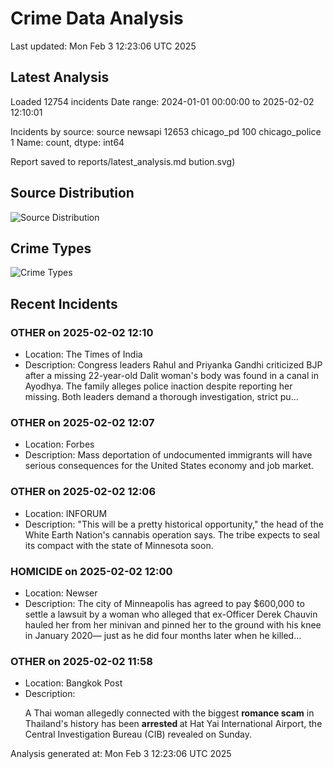 # Crime Data Analysis
Last updated: Mon Feb  3 12:23:06 UTC 2025

## Latest Analysis

Loaded 12754 incidents
Date range: 2024-01-01 00:00:00 to 2025-02-02 12:10:01

Incidents by source:
source
newsapi           12653
chicago_pd          100
chicago_police        1
Name: count, dtype: int64

Report saved to reports/latest_analysis.md
bution.svg)

## Source Distribution
![Source Distribution](images/source_distribution.svg)

## Crime Types
![Crime Types](images/crime_types.svg)

## Recent Incidents

### OTHER on 2025-02-02 12:10
- Location: The Times of India
- Description: Congress leaders Rahul and Priyanka Gandhi criticized BJP after a missing 22-year-old Dalit woman's body was found in a canal in Ayodhya. The family alleges police inaction despite reporting her missing. Both leaders demand a thorough investigation, strict pu…


### OTHER on 2025-02-02 12:07
- Location: Forbes
- Description: Mass deportation of undocumented immigrants will have serious consequences for the United States economy and job market.


### OTHER on 2025-02-02 12:06
- Location: INFORUM
- Description: "This will be a pretty historical opportunity," the head of the White Earth Nation's cannabis operation says. The tribe expects to seal its compact with the state of Minnesota soon.


### HOMICIDE on 2025-02-02 12:00
- Location: Newser
- Description: The city of Minneapolis has agreed to pay $600,000 to settle a lawsuit by a woman who alleged that ex-Officer Derek Chauvin hauled her from her minivan and pinned her to the ground with his knee in January 2020— just as he did four months later when he killed…


### OTHER on 2025-02-02 11:58
- Location: Bangkok Post
- Description: <p>A Thai woman allegedly connected with the biggest <strong>romance scam</strong> in Thailand's history has been <strong>arrested </strong>at Hat Yai International Airport, the Central Investigation Bureau (CIB) revealed on Sunday.&nbsp;</p>

Analysis generated at: Mon Feb  3 12:23:06 UTC 2025
